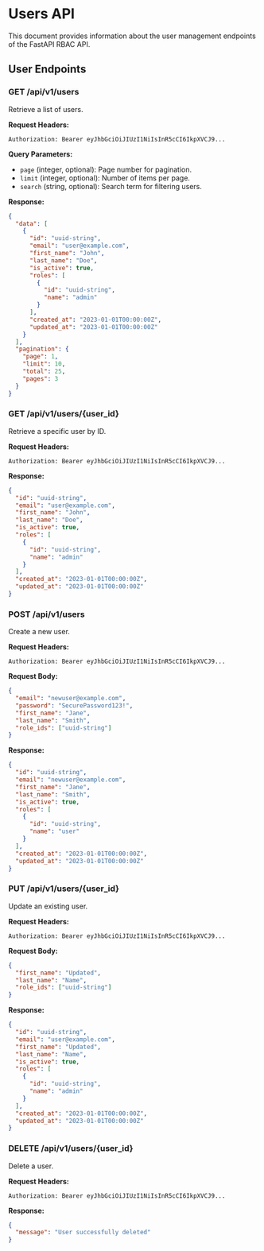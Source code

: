 # Users API

This document provides information about the user management endpoints of the FastAPI RBAC API.

## User Endpoints

### GET /api/v1/users

Retrieve a list of users.

**Request Headers:**

```
Authorization: Bearer eyJhbGciOiJIUzI1NiIsInR5cCI6IkpXVCJ9...
```

**Query Parameters:**

- `page` (integer, optional): Page number for pagination.
- `limit` (integer, optional): Number of items per page.
- `search` (string, optional): Search term for filtering users.

**Response:**

```json
{
  "data": [
    {
      "id": "uuid-string",
      "email": "user@example.com",
      "first_name": "John",
      "last_name": "Doe",
      "is_active": true,
      "roles": [
        {
          "id": "uuid-string",
          "name": "admin"
        }
      ],
      "created_at": "2023-01-01T00:00:00Z",
      "updated_at": "2023-01-01T00:00:00Z"
    }
  ],
  "pagination": {
    "page": 1,
    "limit": 10,
    "total": 25,
    "pages": 3
  }
}
```

### GET /api/v1/users/{user_id}

Retrieve a specific user by ID.

**Request Headers:**

```
Authorization: Bearer eyJhbGciOiJIUzI1NiIsInR5cCI6IkpXVCJ9...
```

**Response:**

```json
{
  "id": "uuid-string",
  "email": "user@example.com",
  "first_name": "John",
  "last_name": "Doe",
  "is_active": true,
  "roles": [
    {
      "id": "uuid-string",
      "name": "admin"
    }
  ],
  "created_at": "2023-01-01T00:00:00Z",
  "updated_at": "2023-01-01T00:00:00Z"
}
```

### POST /api/v1/users

Create a new user.

**Request Headers:**

```
Authorization: Bearer eyJhbGciOiJIUzI1NiIsInR5cCI6IkpXVCJ9...
```

**Request Body:**

```json
{
  "email": "newuser@example.com",
  "password": "SecurePassword123!",
  "first_name": "Jane",
  "last_name": "Smith",
  "role_ids": ["uuid-string"]
}
```

**Response:**

```json
{
  "id": "uuid-string",
  "email": "newuser@example.com",
  "first_name": "Jane",
  "last_name": "Smith",
  "is_active": true,
  "roles": [
    {
      "id": "uuid-string",
      "name": "user"
    }
  ],
  "created_at": "2023-01-01T00:00:00Z",
  "updated_at": "2023-01-01T00:00:00Z"
}
```

### PUT /api/v1/users/{user_id}

Update an existing user.

**Request Headers:**

```
Authorization: Bearer eyJhbGciOiJIUzI1NiIsInR5cCI6IkpXVCJ9...
```

**Request Body:**

```json
{
  "first_name": "Updated",
  "last_name": "Name",
  "role_ids": ["uuid-string"]
}
```

**Response:**

```json
{
  "id": "uuid-string",
  "email": "user@example.com",
  "first_name": "Updated",
  "last_name": "Name",
  "is_active": true,
  "roles": [
    {
      "id": "uuid-string",
      "name": "admin"
    }
  ],
  "created_at": "2023-01-01T00:00:00Z",
  "updated_at": "2023-01-01T00:00:00Z"
}
```

### DELETE /api/v1/users/{user_id}

Delete a user.

**Request Headers:**

```
Authorization: Bearer eyJhbGciOiJIUzI1NiIsInR5cCI6IkpXVCJ9...
```

**Response:**

```json
{
  "message": "User successfully deleted"
}
```
